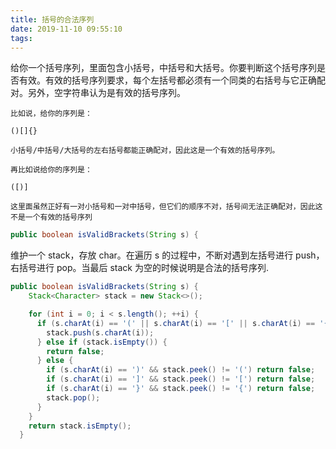 ```yaml
---
title: 括号的合法序列
date: 2019-11-10 09:55:10
tags: 
---
```


给你一个括号序列，里面包含小括号，中括号和大括号。你要判断这个括号序列是否有效。有效的括号序列要求，每个左括号都必须有一个同类的右括号与它正确配对。另外，空字符串认为是有效的括号序列。

```
比如说，给你的序列是：

()[]{}

小括号/中括号/大括号的左右括号都能正确配对，因此这是一个有效的括号序列。

再比如说给你的序列是：

([)]

这里面虽然正好有一对小括号和一对中括号，但它们的顺序不对，括号间无法正确配对，因此这不是一个有效的括号序列
```

```java
public boolean isValidBrackets(String s) {
```

维护一个 stack，存放 char。在遍历 s 的过程中，不断对遇到左括号进行 push，右括号进行 pop。当最后 stack 为空的时候说明是合法的括号序列.

```java
public boolean isValidBrackets(String s) {
    Stack<Character> stack = new Stack<>();

    for (int i = 0; i < s.length(); ++i) {
      if (s.charAt(i) == '(' || s.charAt(i) == '[' || s.charAt(i) == '{') {
        stack.push(s.charAt(i));
      } else if (stack.isEmpty()) {
        return false;
      } else {
        if (s.charAt(i) == ')' && stack.peek() != '(') return false;
        if (s.charAt(i) == ']' && stack.peek() != '[') return false;
        if (s.charAt(i) == '}' && stack.peek() != '{') return false;
        stack.pop();
      }
    }
    return stack.isEmpty();
  }
```
